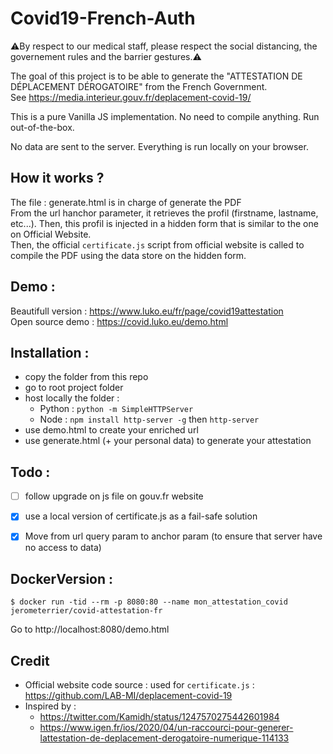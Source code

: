 # Covid19-French-Auth

⚠️By respect to our medical staff, please respect the social distancing, the governement rules and the barrier gestures.⚠️

The goal of this project is to be able to generate the "ATTESTATION DE DÉPLACEMENT DÉROGATOIRE" from the French Government.  
See https://media.interieur.gouv.fr/deplacement-covid-19/

This is a pure Vanilla JS implementation. No need to compile anything. Run out-of-the-box.

No data are sent to the server. Everything is run locally on your browser.

## How it works ?

The file : generate.html is in charge of generate the PDF  
From the url hanchor parameter, it retrieves the profil (firstname, lastname, etc...). Then, this profil is injected in a hidden form that is similar to the one on Official Website.     
Then, the official `certificate.js` script from official website is called to compile the PDF using the data store on the hidden form.  

## Demo :

Beautifull version : https://www.luko.eu/fr/page/covid19attestation  
Open source demo : https://covid.luko.eu/demo.html

## Installation :

 * copy the folder from this repo
 * go to root project folder
 * host locally the folder : 
   * Python : `python -m SimpleHTTPServer`
   * Node : `npm install http-server -g`  then `http-server`
 * use demo.html to create your enriched url
 * use generate.html (+ your personal data) to generate your attestation 


## Todo :  
- [ ] follow upgrade on js file on gouv.fr website 
- [x] use a local version of certificate.js as a fail-safe solution
- [x] Move from url query param to anchor param (to ensure that server have no access to data)


## DockerVersion :

```
$ docker run -tid --rm -p 8080:80 --name mon_attestation_covid jerometerrier/covid-attestation-fr
```

Go to http://localhost:8080/demo.html

## Credit

 * Official website code source : used for `certificate.js` : https://github.com/LAB-MI/deplacement-covid-19
 * Inspired by : 
    * https://twitter.com/Kamidh/status/1247570275442601984
    *  https://www.igen.fr/ios/2020/04/un-raccourci-pour-generer-lattestation-de-deplacement-derogatoire-numerique-114133

